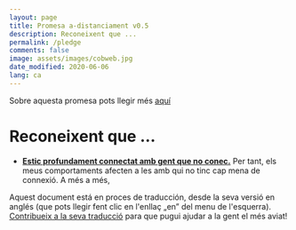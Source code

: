 ```yaml
---
layout: page
title: Promesa a-distanciament v0.5
description: Reconeixent que ...
permalink: /pledge
comments: false
image: assets/images/cobweb.jpg
date_modified: 2020-06-06
lang: ca
---
```


<span class="small mark">Sobre aquesta promesa pots llegir més [aquí]({{site.baseurl}}/about)</span>

# Reconeixent que ...


*   [**Estic profundament connectat amb gent que no conec.**](https://youtu.be/X0mHf3oSUdU) Per tant, els meus comportaments afecten a les amb qui no tinc cap mena de connexió. A més a més,

<span class="mark">Aquest document está en proces de traducción, desde la seva versió en anglés (que pots llegir fent clic en l'enllaç „en” del menu de l'esquerra). <a class="btn btn-primary" href="https://github.com/evolverine/undistance/issues/3">Contribueix a la seva traducció</a> para que pugui ajudar a la gent el més aviat!</span>